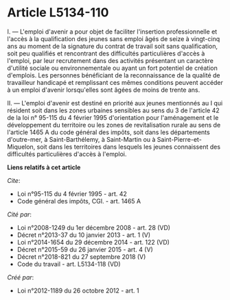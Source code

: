 # Article L5134-110

I. ― L'emploi d'avenir a pour objet de faciliter l'insertion professionnelle et l'accès à la qualification des jeunes sans
emploi âgés de seize à vingt-cinq ans au moment de la signature du contrat de travail soit sans qualification, soit peu
qualifiés et rencontrant des difficultés particulières d'accès à l'emploi, par leur recrutement dans des activités présentant
un caractère d'utilité sociale ou environnementale ou ayant un fort potentiel de création d'emplois. Les personnes
bénéficiant de la reconnaissance de la qualité de travailleur handicapé et remplissant ces mêmes conditions peuvent accéder à
un emploi d'avenir lorsqu'elles sont âgées de moins de trente ans. 

II. ― L'emploi d'avenir est destiné en priorité aux jeunes mentionnés au I qui résident soit dans les zones urbaines
sensibles au sens du 3 de l'article 42 de la loi n° 95-115 du 4 février 1995 d'orientation pour l'aménagement et le
développement du territoire ou les zones de revitalisation rurale au sens de l'article 1465 A du code général des impôts,
soit dans les départements d'outre-mer, à Saint-Barthélemy, à Saint-Martin ou à Saint-Pierre-et-Miquelon, soit dans les
territoires dans lesquels les jeunes connaissent des difficultés particulières d'accès à l'emploi.

**Liens relatifs à cet article**

_Cite_:

  - Loi n°95-115 du 4 février 1995 - art. 42
  - Code général des impôts, CGI. - art. 1465 A

_Cité par_:

  - Loi n°2008-1249 du 1er décembre 2008 - art. 28 (VD)
  - Décret n°2013-37 du 10 janvier 2013 - art. 1 (V)
  - Loi n°2014-1654 du 29 décembre 2014 - art. 122 (VD)
  - Décret n°2015-59 du 26 janvier 2015 - art. 4 (V)
  - Décret n°2018-821 du 27 septembre 2018 (V)
  - Code du travail - art. L5134-118 (VD)

_Créé par_:

  - Loi n°2012-1189 du 26 octobre 2012 - art. 1
